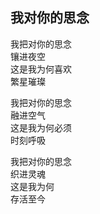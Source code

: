 ## 我对你的思念
我把对你的思念<br>
镶进夜空<br>
这是我为何喜欢<br>
繁星璀璨<br>

我把对你的思念<br>
融进空气<br>
这是我为何必须<br>
时刻呼吸<br>

我把对你的思念<br>
织进灵魂<br>
这是我为何<br>
存活至今<br>
